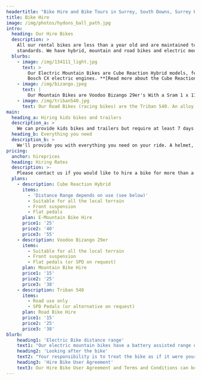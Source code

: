 ```yaml
---
headertitle: "Bike Hire and Bike Tours in Surrey, South Downs, Surrey Hills, West Sussex, Guildford, Haslemere, Farnham, Godalming, Chiddingfold and Petworth. Hire racing bikes, mountain bikes, hybrids and electric bikes. Electric Bikes Guildford."
title: Bike Hire
image: /img/photos/hydons_ball_path.jpg
intro:
  heading: Our Hire Bikes
  description: >
    All our rental bikes are less than a year old and are maintained to the highest
    standards. We have hybrid, mountain and road bikes and electric mountain bikes for hire.
  blurbs:
    - image: /img/134111_light.jpg
      text: >
        Our Electric Mountain Bikes are Cube Reaction Hybrid models, featuring
        Bosch CX electric engines. **[Read more about the Cube Reaction Hybrid](https://www.cube.eu/uk/2018/e-bikes/mountain/hardtail/reaction/cube-reaction-hybrid-pro-500-iridiumngreen-2018/)**. Hiring an electric bike for a couple of hours is a great way to try one out if you're thinking of buying one.
    - image: /img/bizango.jpeg
      text: |
        Our Mountain Bikes are Voodoo Bizango 29er's With a Sram 1 x 11 drivetrain, hydraulic disc brakes and front suspension. This bike won Mountain Bike Rider's Hardtail of the Year award.
    - image: /img/triban540.jpg
      text: Our Road Bikes (racing bikes) are the Triban 540. An alloy frame combined with a carbon fork, quality Shimano 105 groupset and Mavic Aksium wheels. This bike was **[Cycling Weekly's Editor's Choice Road Bike](http://www.cyclingweekly.com/editors-choice/btwin-triban-540-2-358136)** in 2017.
main:
  heading_a: Hiring kids bikes and trailers
  description_a: >
    We can provide kids bikes and trailers but require at least 7 days notice.
  heading_b: Everything you need
  description_b: >
    We'll provide you with everything you need on your ride. A helmet, a lock, a filled water bottle, route maps and a number to call just in case.
pricing:
  anchor: hireprices
  heading: Hiring Rates
  description: >-
    Please contact us if you would like to hire a bike for more than a day.
  plans:
    - description: Cube Reaction Hybrid
      items:
        - 'Distance Range depends on use (see below)'
        - Suitable for all the local terrain
        - Front suspension
        - Flat pedals
      plan: E-Mountain Bike Hire
      price1: '25'
      price2: '40'
      price3: '55'
    - description: Voodoo Bizango 29er
      items:
        - Suitable for all the local terrain
        - Front suspension
        - Flat pedals (or SPD on request)
      plan: Mountain Bike Hire
      price1: '15'
      price2: '25'
      price3: '38'
    - description: Triban 540
      items:
        - Road use only
        - SPD Pedals (or alternative on request)
      plan: Road Bike Hire
      price1: '15'
      price2: '25'
      price3: '38'
blurb:
    heading1: 'Electric Bike distance range'
    text1: "Our electric mountain bikes have a battery assisted range of between 30 miles (48km) and 60 miles (97km), depending on how they are ridden, the weight of the rider and the type of terrain they are used on. The bike can still be ridden once the battery has depleted, but this is unlikely to happen unless it has been used permanently in turbo mode (the top mode of the four available)."
    heading2: 'Looking after the bike'
    text2: "Your responsibility is to treat the bike as if it were yours. We will provide you with a lock and ask that you make sure it is always securely locked up when ‘parking’ the bike."
    heading3: 'Hire Bike User Agreement'
    text3: Our Hire Bike User Agreement and Terms and Conditions can be **[downloaded here](../shch_terms_of_booking.pdf)**. 
---
```



